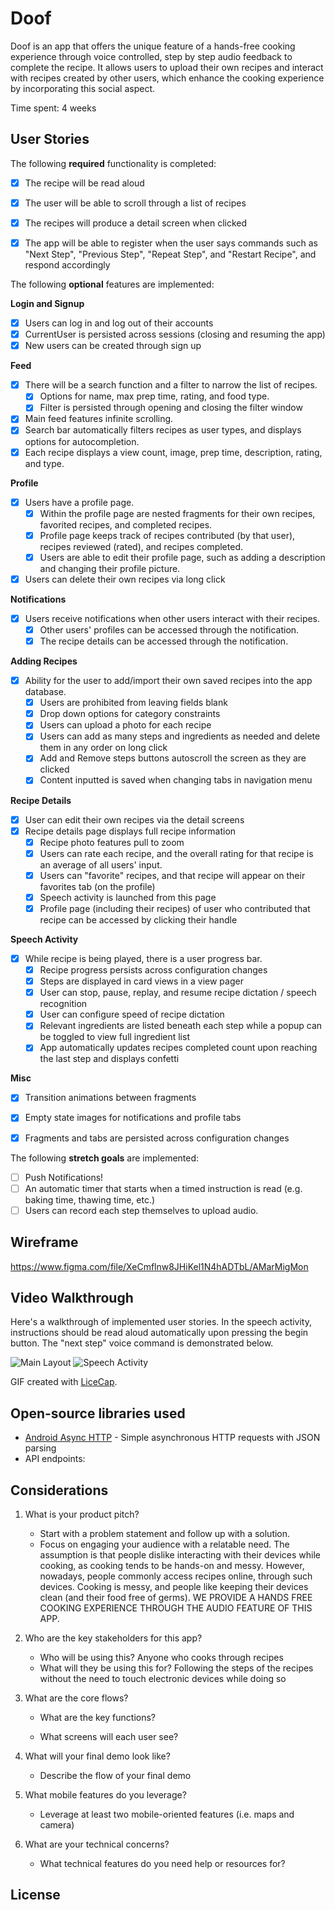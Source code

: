 # Doof

Doof is an app that offers the unique feature of a hands-free cooking experience through voice controlled, step by step audio feedback to complete the recipe. It allows users to upload their own recipes and interact with recipes created by other users, which enhance the cooking experience by incorporating this social aspect.

Time spent: 4 weeks

## User Stories

The following **required** functionality is completed:

* [x] The recipe will be read aloud
* [x] The user will be able to scroll through a list of recipes
* [x] The recipes will produce a detail screen when clicked
* [x] The app will be able to register when the user says commands such as "Next Step", "Previous Step", "Repeat Step", and "Restart Recipe", and respond accordingly


The following **optional** features are implemented:

**Login and Signup**
* [x] Users can log in and log out of their accounts
* [x] CurrentUser is persisted across sessions (closing and resuming the app)
* [x] New users can be created through sign up

**Feed**
* [x] There will be a search function and a filter to narrow the list of recipes.
  * [x] Options for name, max prep time, rating, and food type.
  * [x] Filter is persisted through opening and closing the filter window
* [x] Main feed features infinite scrolling.
* [x] Search bar automatically filters recipes as user types, and displays options for autocompletion.
* [x] Each recipe displays a view count, image, prep time, description, rating, and type.

**Profile**
* [x] Users have a profile page.
  * [x] Within the profile page are nested fragments for their own recipes, favorited recipes, and completed recipes.
  * [x] Profile page keeps track of recipes contributed (by that user), recipes reviewed (rated), and recipes completed.
  * [x] Users are able to edit their profile page, such as adding a description and changing their profile picture.
* [x] Users can delete their own recipes via long click
  
**Notifications**
* [x] Users receive notifications when other users interact with their recipes.
  * [x] Other users' profiles can be accessed through the notification.
  * [x] The recipe details can be accessed through the notification.

**Adding Recipes**
* [x] Ability for the user to add/import their own saved recipes into the app database.
  * [x] Users are prohibited from leaving fields blank
  * [x] Drop down options for category constraints
  * [x] Users can upload a photo for each recipe
  * [x] Users can add as many steps and ingredients as needed and delete them in any order on long click
  * [x] Add and Remove steps buttons autoscroll the screen as they are clicked
  * [x] Content inputted is saved when changing tabs in navigation menu

**Recipe Details**
* [x] User can edit their own recipes via the detail screens
* [x] Recipe details page displays full recipe information
  * [x] Recipe photo features pull to zoom
  * [x] Users can rate each recipe, and the overall rating for that recipe is an average of all users' input.
  * [x] Users can "favorite" recipes, and that recipe will appear on their favorites tab (on the profile)
  * [x] Speech activity is launched from this page
  * [x] Profile page (including their recipes) of user who contributed that recipe can be accessed by clicking their handle
  
**Speech Activity**
* [x] While recipe is being played, there is a user progress bar.
  * [x] Recipe progress persists across configuration changes
  * [x] Steps are displayed in card views in a view pager
  * [x] User can stop, pause, replay, and resume recipe dictation / speech recognition
  * [x] User can configure speed of recipe dictation
  * [x] Relevant ingredients are listed beneath each step while a popup can be toggled to view full ingredient list
  * [x] App automatically updates recipes completed count upon reaching the last step and displays confetti
  
**Misc**
* [x] Transition animations between fragments
* [x] Empty state images for notifications and profile tabs
* [x] Fragments and tabs are persisted across configuration changes


The following **stretch goals** are implemented:

* [ ] Push Notifications!
* [ ] An automatic timer that starts when a timed instruction is read (e.g. baking time, thawing time, etc.)
* [ ] Users can record each step themselves to upload audio.

## Wireframe
https://www.figma.com/file/XeCmflnw8JHiKel1N4hADTbL/AMarMigMon


## Video Walkthrough

Here's a walkthrough of implemented user stories. In the speech activity, instructions should be read aloud automatically upon pressing the begin button. The "next step" voice command is demonstrated below.

![Main Layout](walkthrough.gif)
![Speech Activity](walkthrough1.gif)


GIF created with [LiceCap](http://www.cockos.com/licecap/).

## Open-source libraries used

- [Android Async HTTP](https://github.com/loopj/android-async-http) - Simple asynchronous HTTP requests with JSON parsing
- API endpoints: 


## Considerations
1. What is your product pitch?
   - Start with a problem statement and follow up with a solution.
   - Focus on engaging your audience with a relatable need.
   The assumption is that people dislike interacting with their devices while cooking, as cooking tends to be hands-on and messy. However, nowadays, people commonly access recipes online, through such devices.
   Cooking is messy, and people like keeping their devices clean (and their food free of germs).
   WE PROVIDE A HANDS FREE COOKING EXPERIENCE THROUGH THE AUDIO FEATURE OF THIS APP.
   
2. Who are the key stakeholders for this app?
   - Who will be using this?
     Anyone who cooks through recipes
   - What will they be using this for?
     Following the steps of the recipes without the need to touch electronic devices while doing so
   
3. What are the core flows?
   - What are the key functions?
     
   - What screens will each user see?
   
4. What will your final demo look like?
   - Describe the flow of your final demo
   
5. What mobile features do you leverage?
   - Leverage at least two mobile-oriented features (i.e. maps and camera)
   
6. What are your technical concerns?
   - What technical features do you need help or resources for?

## License

